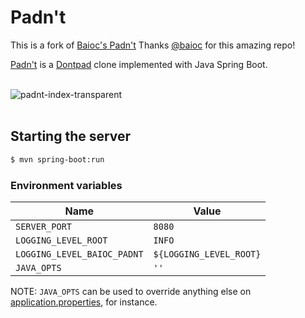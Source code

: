 # Padn't

This is a fork of [Baioc's Padn't](https://github.com/baioc/padnt)
Thanks [@baioc](https://github.com/baioc) for this amazing repo!

[Padn't](https://padnt.azurewebsites.net/) is a [Dontpad](https://dontpad.com/) clone implemented with Java Spring Boot.

<br/>
<picture>
  <source srcset="https://user-images.githubusercontent.com/27034173/221334819-a09ff5c2-8df0-400e-895c-eee96c95dd9c.png" media="(prefers-color-scheme: dark)" alt="padnt-index-transparent-darkmode" />
  <img src="https://user-images.githubusercontent.com/27034173/221334818-390a15a5-1b76-4d0c-be84-8093290e9b1e.png" alt="padnt-index-transparent" />
</picture>
<br/>
<br/>


## Starting the server

```sh
$ mvn spring-boot:run
```

### Environment variables

Name | Value
---|---
`SERVER_PORT` | `8080` |
`LOGGING_LEVEL_ROOT` | `INFO` |
`LOGGING_LEVEL_BAIOC_PADNT` | `${LOGGING_LEVEL_ROOT}` |
`JAVA_OPTS` | `''` |

NOTE: `JAVA_OPTS` can be used to override anything else on [application.properties](src/main/resources/application.properties), for instance.
